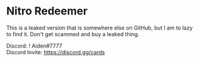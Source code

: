 # Nitro Redeemer

This is a leaked version that is somewhere else on GitHub, but I am to lazy to find it. Don't get scammed and buy a leaked thing.

Discord: ! Aiden#7777  
Discord Invite: https://discord.gg/cards
